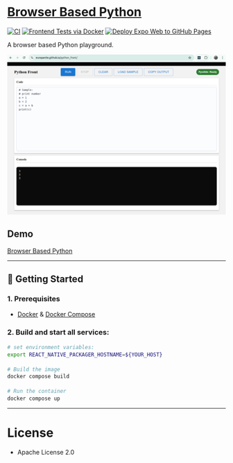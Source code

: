 # [Browser Based Python](https://github.com/europanite/browser_based_python "Browser Based Python")

[![CI](https://github.com/europanite/browser_based_python/actions/workflows/ci.yml/badge.svg)](https://github.com/europanite/browser_based_python/actions/workflows/ci.yml)
[![Frontend Tests via Docker](https://github.com/europanite/browser_based_python/actions/workflows/docker.yml/badge.svg)](https://github.com/europanite/browser_based_python/actions/workflows/docker.yml)
[![Deploy Expo Web to GitHub Pages](https://github.com/europanite/browser_based_python/actions/workflows/deploy-pages.yml/badge.svg)](https://github.com/europanite/browser_based_python/actions/workflows/deploy-pages.yml)

A browser based Python playground. 

!["web_ui"](./assets/images/web_ui.png)

##  Demo
 [Browser Based Python](https://europanite.github.io/browser_based_python/)

---

## 🚀 Getting Started

### 1. Prerequisites
- [Docker](https://www.docker.com/) & [Docker Compose](https://docs.docker.com/compose/)

### 2. Build and start all services:

```bash
# set environment variables:
export REACT_NATIVE_PACKAGER_HOSTNAME=${YOUR_HOST}

# Build the image
docker compose build

# Run the container
docker compose up
```
---

# License
- Apache License 2.0